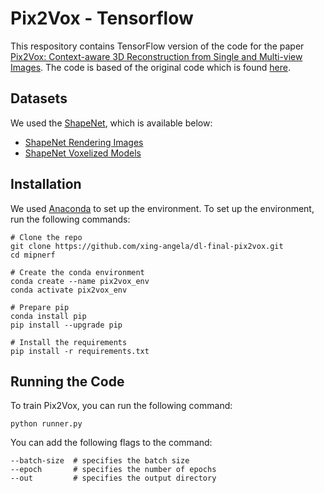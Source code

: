 # Pix2Vox - Tensorflow
This respository contains TensorFlow version of the code for the paper [Pix2Vox: Context-aware 3D Reconstruction from Single and Multi-view Images](https://arxiv.org/abs/1901.11153). The code is based of the original code which is found [here](https://github.com/hzxie/Pix2Vox). 

## Datasets
We used the [ShapeNet](https://www.shapenet.org/), which is available below:
- [ShapeNet Rendering Images](http://cvgl.stanford.edu/data2/ShapeNetRendering.tgz)
- [ShapeNet Voxelized Models](http://cvgl.stanford.edu/data2/ShapeNetVox32.tgz)

## Installation
We used [Anaconda](https://www.anaconda.com/products/individual) to set up the environment. To set up the environment, run the following commands:
```
# Clone the repo
git clone https://github.com/xing-angela/dl-final-pix2vox.git
cd mipnerf

# Create the conda environment
conda create --name pix2vox_env
conda activate pix2vox_env

# Prepare pip
conda install pip
pip install --upgrade pip

# Install the requirements
pip install -r requirements.txt
```

## Running the Code
To train Pix2Vox, you can run the following command:
```
python runner.py
```

You can add the following flags to the command:
```
--batch-size  # specifies the batch size
--epoch       # specifies the number of epochs
--out         # specifies the output directory
```


